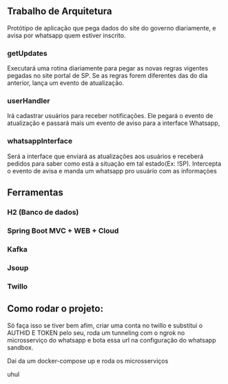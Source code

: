 ## Trabalho de Arquitetura ##

Protótipo de aplicação que pega dados do site do governo diariamente, e avisa por whatsapp quem estiver inscrito.

### getUpdates

Executará uma rotina diariamente para pegar as novas regras vigentes pegadas no site portal de SP. Se as regras forem diferentes das do dia anterior, lança um evento de atualização.

### userHandler

Irá cadastrar usuários para receber notificações. Ele pegará o evento de atualização e passará mais um evento de aviso para a interface Whatsapp,

### whatsappInterface

Será a interface que enviará as atualizações aos usuários e receberá pedidos para saber como está a situação em tal estado(Ex: !SP).
Intercepta o evento de avisa e manda um whatsapp pro usuário com as informaçòes

## Ferramentas

### H2 (Banco de dados)
### Spring Boot MVC + WEB + Cloud
### Kafka
### Jsoup
### Twillo

## Como rodar o projeto:
Só faça isso se tiver bem afim, criar uma conta no twillo e substitui o AUTHID E TOKEN pelo seu, roda um tunneling com o ngrok no microsserviço do whatsapp e bota essa url na configuração do whatsapp sandbox.

Dai da um docker-compose up 
e roda os microsserviços

uhul
